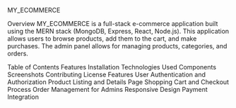 MY_ECOMMERCE

Overview
MY_ECOMMERCE is a full-stack e-commerce application built using the MERN stack (MongoDB, Express, React, Node.js). This application allows users to browse products, add them to the cart, and make purchases. The admin panel allows for managing products, categories, and orders.

Table of Contents
Features
Installation
Technologies Used
Components
Screenshots
Contributing
License
Features
User Authentication and Authorization
Product Listing and Details Page
Shopping Cart and Checkout Process
Order Management for Admins
Responsive Design
Payment Integration
